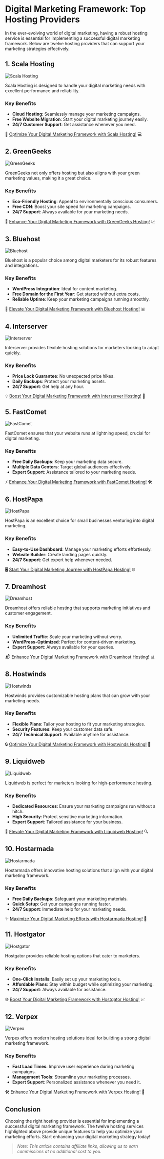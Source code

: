 # Digital Marketing Framework: Top Hosting Providers

In the ever-evolving world of digital marketing, having a robust hosting service is essential for implementing a successful digital marketing framework. Below are twelve hosting providers that can support your marketing strategies effectively.

## 1. **Scala Hosting**

![Scala Hosting](https://i.imgur.com/uJ5JIK3.png "Scala Web Hosting")

Scala Hosting is designed to handle your digital marketing needs with excellent performance and reliability.

### Key Benefits
- **Cloud Hosting**: Seamlessly manage your marketing campaigns.
- **Free Website Migration**: Start your digital marketing journey easily.
- **24/7 Customer Support**: Get assistance whenever you need.

🚀 [Optimize Your Digital Marketing Framework with Scala Hosting!](https://snipitx.com/scala-jy) 💻

## 2. **GreenGeeks**

![GreenGeeks](https://i.imgur.com/eEwuntu.jpg "GreenGeeks Hosting")

GreenGeeks not only offers hosting but also aligns with your green marketing values, making it a great choice.

### Key Benefits
- **Eco-Friendly Hosting**: Appeal to environmentally conscious consumers.
- **Free CDN**: Boost your site speed for marketing campaigns.
- **24/7 Support**: Always available for your marketing needs.

🌱 [Enhance Your Digital Marketing Framework with GreenGeeks Hosting!](https://snipitx.com/greengeeks-jy) 📈

## 3. **Bluehost**

![Bluehost](https://i.imgur.com/PasFF9E.jpeg "Bluehost Hosting")

Bluehost is a popular choice among digital marketers for its robust features and integrations.

### Key Benefits
- **WordPress Integration**: Ideal for content marketing.
- **Free Domain for the First Year**: Get started without extra costs.
- **Reliable Uptime**: Keep your marketing campaigns running smoothly.

🔗 [Elevate Your Digital Marketing Framework with Bluehost Hosting!](https://snipitx.com/bluehost-jy) 📊

## 4. **Interserver**

![Interserver](https://i.imgur.com/OM5dOEW.jpeg "Interserver Hosting")

Interserver provides flexible hosting solutions for marketers looking to adapt quickly.

### Key Benefits
- **Price Lock Guarantee**: No unexpected price hikes.
- **Daily Backups**: Protect your marketing assets.
- **24/7 Support**: Get help at any hour.

💡 [Boost Your Digital Marketing Framework with Interserver Hosting!](https://snipitx.com/interserver-jy) 📣

## 5. **FastComet**

![FastComet](https://i.imgur.com/7qgXuWp.png "FastComet Hosting")

FastComet ensures that your website runs at lightning speed, crucial for digital marketing.

### Key Benefits
- **Free Daily Backups**: Keep your marketing data secure.
- **Multiple Data Centers**: Target global audiences effectively.
- **Expert Support**: Assistance tailored to your marketing needs.

⚡ [Enhance Your Digital Marketing Framework with FastComet Hosting!](https://snipitx.com/fastcomet-jy) 🛠️

## 6. **HostPapa**

![HostPapa](https://i.imgur.com/ouDTkvl.jpeg "HostPapa Hosting")

HostPapa is an excellent choice for small businesses venturing into digital marketing.

### Key Benefits
- **Easy-to-Use Dashboard**: Manage your marketing efforts effortlessly.
- **Website Builder**: Create landing pages quickly.
- **24/7 Support**: Get expert help whenever needed.

🖥️ [Start Your Digital Marketing Journey with HostPapa Hosting!](https://snipitx.com/hostpapa-jy) 🌐

## 7. **Dreamhost**

![Dreamhost](https://i.imgur.com/rXIg8ip.jpeg "Dreamhost Hosting")

Dreamhost offers reliable hosting that supports marketing initiatives and customer engagement.

### Key Benefits
- **Unlimited Traffic**: Scale your marketing without worry.
- **WordPress-Optimized**: Perfect for content-driven marketing.
- **Expert Support**: Always available for your queries.

📬 [Enhance Your Digital Marketing Framework with Dreamhost Hosting!](https://snipitx.com/dreamhost-jy) 📊

## 8. **Hostwinds**

![Hostwinds](https://i.imgur.com/53aSNXx.jpeg "Hostwinds Hosting")

Hostwinds provides customizable hosting plans that can grow with your marketing needs.

### Key Benefits
- **Flexible Plans**: Tailor your hosting to fit your marketing strategies.
- **Security Features**: Keep your customer data safe.
- **24/7 Technical Support**: Available anytime for assistance.

🔒 [Optimize Your Digital Marketing Framework with Hostwinds Hosting!](https://snipitx.com/hostwinds-jy) 🚀

## 9. **Liquidweb**

![Liquidweb](https://i.imgur.com/4IvT9SC.jpeg "Liquidweb Hosting")

Liquidweb is perfect for marketers looking for high-performance hosting.

### Key Benefits
- **Dedicated Resources**: Ensure your marketing campaigns run without a hitch.
- **High Security**: Protect sensitive marketing information.
- **Expert Support**: Tailored assistance for your business.

💎 [Elevate Your Digital Marketing Framework with Liquidweb Hosting!](https://snipitx.com/liquidweb-jy) 🔍

## 10. **Hostarmada**

![Hostarmada](https://i.imgur.com/KFbdf3o.jpeg "Hostarmada Hosting")

Hostarmada offers innovative hosting solutions that align with your digital marketing framework.

### Key Benefits
- **Free Daily Backups**: Safeguard your marketing materials.
- **Quick Setup**: Get your campaigns running faster.
- **24/7 Support**: Immediate help for your marketing needs.

✨ [Maximize Your Digital Marketing Efforts with Hostarmada Hosting!](https://snipitx.com/hostarmada-jy) 💪

## 11. **Hostgator**

![Hostgator](https://i.imgur.com/BcVkH57.jpeg "Hostgator Hosting")

Hostgator provides reliable hosting options that cater to marketers.

### Key Benefits
- **One-Click Installs**: Easily set up your marketing tools.
- **Affordable Plans**: Stay within budget while optimizing your marketing.
- **24/7 Support**: Always available for assistance.

🌐 [Boost Your Digital Marketing Framework with Hostgator Hosting!](https://snipitx.com/hostgator-jy) 📈

## 12. **Verpex**

![Verpex](https://i.imgur.com/6x5LhiS.jpeg "Verpex Hosting")

Verpex offers modern hosting solutions ideal for building a strong digital marketing framework.

### Key Benefits
- **Fast Load Times**: Improve user experience during marketing campaigns.
- **Management Tools**: Streamline your marketing processes.
- **Expert Support**: Personalized assistance whenever you need it.

🛠️ [Enhance Your Digital Marketing Framework with Verpex Hosting!](https://snipitx.com/verpex-jy) 🌟

## Conclusion

Choosing the right hosting provider is essential for implementing a successful digital marketing framework. The twelve hosting services highlighted above provide unique features to help you optimize your marketing efforts. Start enhancing your digital marketing strategy today!

> *Note: This article contains affiliate links, allowing us to earn commissions at no additional cost to you.*

